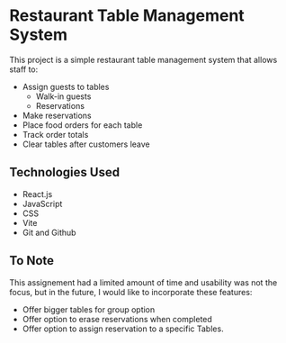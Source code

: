 # Restaurant Table Management System

This project is a simple restaurant table management system that allows staff to:

- Assign guests to tables
    - Walk-in guests
    - Reservations
- Make reservations
- Place food orders for each table
- Track order totals
- Clear tables after customers leave

## Technologies Used

- React.js 
- JavaScript
- CSS 
- Vite
- Git and Github


## To Note

This assignement had a limited amount of time and usability was not the focus, but in the future, I would like to incorporate these features:

- Offer bigger tables for group option
- Offer option to erase reservations when completed
- Offer option to assign reservation to a specific Tables.
#


